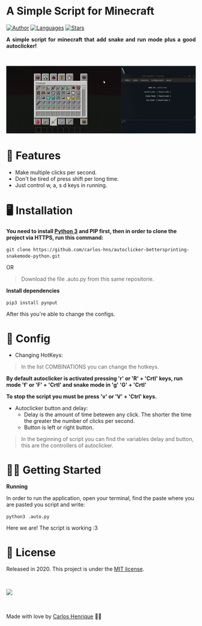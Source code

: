 # A Simple Script for Minecraft

[![Author](https://img.shields.io/badge/author-Carlos%20Henrique-blue?style=flat-square)](https://github.com/carlos-hns)
[![Languages](https://img.shields.io/github/languages/top/carlos-hns/autoclicker-bettersprinting-snakemode-python?style=flat-square)](#)
[![Stars](https://img.shields.io/packagist/stars/carlos-hns/autoclicker-bettersprinting-snakemode-python?style=flat-square)](https://github.com/carlos-hns/autoclicker-bettersprinting-snakemode-python/stargazers)


<p align="justify"><strong>A simple script for minecraft that add snake and run mode plus a good autoclicker!</strong></p>

<br>
<p align="center"><img src=".github/example.gif?raw=true"/></p>


# 🚀 Features

* Make multiple clicks per second.
* Don't be tired of press shift per long time.
* Just control w, a, s d keys in running.

# 🖥️ Installation

**You need to install [Python 3](https://www.python.org/downloads/) and PIP first, then in order to clone the project via HTTPS, run this command:**

```git clone https://github.com/carlos-hns/autoclicker-bettersprinting-snakemode-python.git```

OR

>Download the file .auto.py from this same repositorie.


**Install dependencies**

```pip3 install pynput```

After this you're able to change the configs.


# 🔧 Config

* Changing HotKeys:

> In the list COMBINATIONS you can change the hotkeys. 

**By default autoclicker is activated pressing 'r' or 'R' + 'Crtl' keys, run mode 'f' or 'F' + 'Crtl' and snake mode in 'g' 'G' + 'Crtl'**

**To stop the script you must be press 'v' or 'V' + 'Ctrl' keys.**

*  Autoclicker button and delay:
    * Delay is the amount of time betewen any click. The shorter the time the greater the number of clicks per second.
    * Button is left or right button.


> In the beginning of script you can find the variables delay and button, this are the controllers of autoclicker.




# 🏃‍♂️ Getting Started

**Running**

In order to run the application, open your terminal, find the paste where you are pasted you script and write:

```python3 .auto.py```

Here we are! The script is working :3

# 📖 License

Released in 2020.
This project is under the [MIT license](https://github.com/carlos-hns/autoclicker-bettersprinting-snakemode-python/blob/master/LICENSE).

<br>
<p align="left"><img src=".github/logo-vhenrique.png" width=150></p>


<br>

Made with love by [Carlos Henrique](https://github.com/carlos-hns) 🐼🖤
